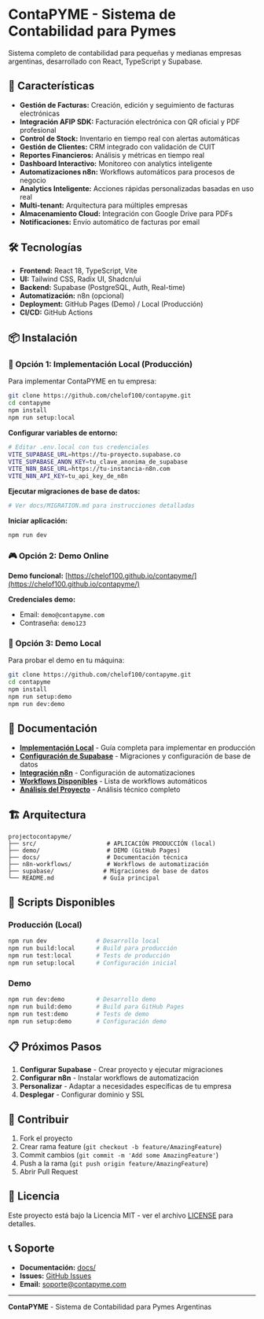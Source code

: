 # ContaPYME - Sistema de Contabilidad para Pymes

Sistema completo de contabilidad para pequeñas y medianas empresas argentinas, desarrollado con React, TypeScript y Supabase.

## 🚀 Características

- **Gestión de Facturas:** Creación, edición y seguimiento de facturas electrónicas
- **Integración AFIP SDK:** Facturación electrónica con QR oficial y PDF profesional
- **Control de Stock:** Inventario en tiempo real con alertas automáticas
- **Gestión de Clientes:** CRM integrado con validación de CUIT
- **Reportes Financieros:** Análisis y métricas en tiempo real
- **Dashboard Interactivo:** Monitoreo con analytics inteligente
- **Automatizaciones n8n:** Workflows automáticos para procesos de negocio
- **Analytics Inteligente:** Acciones rápidas personalizadas basadas en uso real
- **Multi-tenant:** Arquitectura para múltiples empresas
- **Almacenamiento Cloud:** Integración con Google Drive para PDFs
- **Notificaciones:** Envío automático de facturas por email

## 🛠️ Tecnologías

- **Frontend:** React 18, TypeScript, Vite
- **UI:** Tailwind CSS, Radix UI, Shadcn/ui
- **Backend:** Supabase (PostgreSQL, Auth, Real-time)
- **Automatización:** n8n (opcional)
- **Deployment:** GitHub Pages (Demo) / Local (Producción)
- **CI/CD:** GitHub Actions

## 📦 Instalación

### **🎯 Opción 1: Implementación Local (Producción)**

Para implementar ContaPYME en tu empresa:

```bash
git clone https://github.com/chelof100/contapyme.git
cd contapyme
npm install
npm run setup:local
```

**Configurar variables de entorno:**
```bash
# Editar .env.local con tus credenciales
VITE_SUPABASE_URL=https://tu-proyecto.supabase.co
VITE_SUPABASE_ANON_KEY=tu_clave_anonima_de_supabase
VITE_N8N_BASE_URL=https://tu-instancia-n8n.com
VITE_N8N_API_KEY=tu_api_key_de_n8n
```

**Ejecutar migraciones de base de datos:**
```bash
# Ver docs/MIGRATION.md para instrucciones detalladas
```

**Iniciar aplicación:**
```bash
npm run dev
```

### **🎮 Opción 2: Demo Online**

**Demo funcional:** [https://chelof100.github.io/contapyme/](https://chelof100.github.io/contapyme/)

**Credenciales demo:**
- Email: `demo@contapyme.com`
- Contraseña: `demo123`

### **🔧 Opción 3: Demo Local**

Para probar el demo en tu máquina:

```bash
git clone https://github.com/chelof100/contapyme.git
cd contapyme
npm install
npm run setup:demo
npm run dev:demo
```

## 📖 Documentación

- **[Implementación Local](docs/IMPLEMENTATION.md)** - Guía completa para implementar en producción
- **[Configuración de Supabase](docs/MIGRATION.md)** - Migraciones y configuración de base de datos
- **[Integración n8n](docs/N8N_INTEGRATION.md)** - Configuración de automatizaciones
- **[Workflows Disponibles](docs/N8N_WORKFLOWS.md)** - Lista de workflows automáticos
- **[Análisis del Proyecto](docs/ANALISIS_COMPLETO_PROYECTO.md)** - Análisis técnico completo

## 🏗️ Arquitectura

```
projectocontapyme/
├── src/                    # APLICACIÓN PRODUCCIÓN (local)
├── demo/                   # DEMO (GitHub Pages)
├── docs/                   # Documentación técnica
├── n8n-workflows/          # Workflows de automatización
├── supabase/              # Migraciones de base de datos
└── README.md              # Guía principal
```

## 🚀 Scripts Disponibles

### **Producción (Local)**
```bash
npm run dev              # Desarrollo local
npm run build:local      # Build para producción
npm run test:local       # Tests de producción
npm run setup:local      # Configuración inicial
```

### **Demo**
```bash
npm run dev:demo         # Desarrollo demo
npm run build:demo       # Build para GitHub Pages
npm run test:demo        # Tests de demo
npm run setup:demo       # Configuración demo
```

## 📋 Próximos Pasos

1. **Configurar Supabase** - Crear proyecto y ejecutar migraciones
2. **Configurar n8n** - Instalar workflows de automatización
3. **Personalizar** - Adaptar a necesidades específicas de tu empresa
4. **Desplegar** - Configurar dominio y SSL

## 🤝 Contribuir

1. Fork el proyecto
2. Crear rama feature (`git checkout -b feature/AmazingFeature`)
3. Commit cambios (`git commit -m 'Add some AmazingFeature'`)
4. Push a la rama (`git push origin feature/AmazingFeature`)
5. Abrir Pull Request

## 📄 Licencia

Este proyecto está bajo la Licencia MIT - ver el archivo [LICENSE](LICENSE) para detalles.

## 📞 Soporte

- **Documentación:** [docs/](docs/)
- **Issues:** [GitHub Issues](https://github.com/chelof100/contapyme/issues)
- **Email:** soporte@contapyme.com

---

**ContaPYME** - Sistema de Contabilidad para Pymes Argentinas